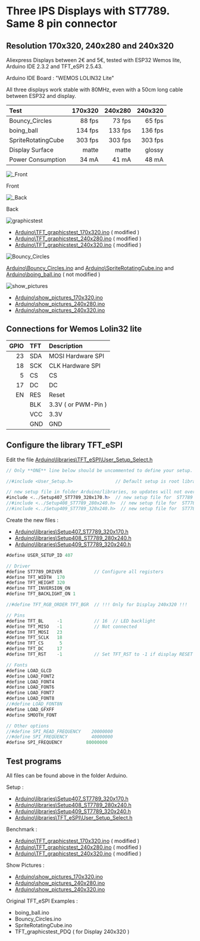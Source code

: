 # Three IPS Displays with ST7789. Same 8 pin connector
## Resolution 170x320, 240x280 and 240x320 

Aliexpress Displays between 2€ and 5€, tested with  ESP32 Wemos lite, Arduino IDE 2.3.2 and TFT_eSPI 2.5.43.

Arduino IDE Board : "WEMOS LOLIN32 Lite"

All three displays work stable with 80MHz, even with a 50cm long cable between ESP32 and display. 

| Test               | 170x320 | 240x280 | 240x320 |
| :----------------- | ------: | ------: | ------: |
| Bouncy_Circles     |  88 fps |  73 fps |  65 fps |
| boing_ball         | 134 fps | 133 fps | 136 fps |
| SpriteRotatingCube | 303 fps | 303 fps | 303 fps |
| Display Surface    |   matte |   matte |  glossy |
| Power Consumption  |  34 mA  |  41 mA  |  48 mA  |

![_Front](pictures/_Front.jpg)

Front

![_Back](pictures/_Back.jpg)

Back

![graphicstest](pictures/graphicstest.png)

- [Arduino\TFT_graphicstest_170x320.ino](Arduino/TFT_graphicstest_170x320/TFT_graphicstest_170x320.ino) ( modified )
- [Arduino\TFT_graphicstest_240x280.ino](Arduino/TFT_graphicstest_240x280/TFT_graphicstest_240x280.ino) ( modified )
- [Arduino\TFT_graphicstest_240x320.ino](Arduino/TFT_graphicstest_240x320/TFT_graphicstest_240x320.ino) ( modified )

![Bouncy_Circles](pictures/dma_tests.jpg)

[Arduino\Bouncy_Circles.ino](Arduino/Bouncy_Circles/Bouncy_Circles.ino) and [Arduino\SpriteRotatingCube.ino](Arduino/SpriteRotatingCube/SpriteRotatingCube.ino) and [Arduino\boing_ball.ino](Arduino/boing_ball/boing_ball.ino) ( not modified )

![show_pictures](pictures/show_pictures.jpg)

- [Arduino\show_pictures_170x320.ino](Arduino/show_pictures_170x320/show_pictures_170x320.ino)  
- [Arduino\show_pictures_240x280.ino](Arduino/show_pictures_240x280/show_pictures_240x280.ino)  
- [Arduino\show_pictures_240x320.ino](Arduino/show_pictures_240x320/show_pictures_240x320.ino)  


## Connections for Wemos Lolin32 lite 

| GPIO | TFT   | Description         |
| ---: | :---- | :------------------ |
| 23   | SDA   | MOSI Hardware SPI   |
| 18   | SCK   | CLK  Hardware SPI   |
|  5   | CS    | CS                  |
| 17   | DC    | DC                  |
| EN   | RES   | Reset               |
|      | BLK   | 3.3V ( or PWM-Pin ) |
|      | VCC   | 3.3V                |
|      | GND   | GND                 |

## Configure the library TFT_eSPI

Edit the file [Arduino\libraries\TFT_eSPI\User_Setup_Select.h](Arduino/libraries/TFT_eSPI/User_Setup_Select.h )

```java
// Only **ONE** line below should be uncommented to define your setup.

//#include <User_Setup.h>                // Default setup is root library folder

// new setup file in folder Arduino/libraries, so updates will not overwrite your setups.
#include <../Setup407_ST7789_320x170.h>  // new setup file for  ST7789 170x320 
//#include <../Setup408_ST7789_280x240.h>  // new setup file for  ST7789 240x280 
//#include <../Setup409_ST7789_320x240.h>  // new setup file for  ST7789 240x320 
```
Create the new files :
- [Arduino\libraries\Setup407_ST7789_320x170.h](Arduino/libraries/Setup407_ST7789_320x170.h)
- [Arduino\libraries\Setup408_ST7789_280x240.h](Arduino/libraries/Setup408_ST7789_280x240.h) 
- [Arduino\libraries\Setup409_ST7789_320x240.h](Arduino/libraries/Setup409_ST7789_320x240.h) 

```java
#define USER_SETUP_ID 407

// Driver
#define ST7789_DRIVER            // Configure all registers
#define TFT_WIDTH  170
#define TFT_HEIGHT 320
#define TFT_INVERSION_ON
#define TFT_BACKLIGHT_ON 1

//#define TFT_RGB_ORDER TFT_BGR  // !!! Only for Display 240x320 !!!

// Pins
#define TFT_BL     -1            // 16  // LED backlight
#define TFT_MISO   -1            // Not connected
#define TFT_MOSI   23
#define TFT_SCLK   18
#define TFT_CS      5 
#define TFT_DC     17
#define TFT_RST    -1            // Set TFT_RST to -1 if display RESET is connected to ESP32 board EN

// Fonts
#define LOAD_GLCD
#define LOAD_FONT2
#define LOAD_FONT4
#define LOAD_FONT6
#define LOAD_FONT7
#define LOAD_FONT8
//#define LOAD_FONT8N
#define LOAD_GFXFF
#define SMOOTH_FONT

// Other options
//#define SPI_READ_FREQUENCY    20000000
//#define SPI_FREQUENCY         40000000
#define SPI_FREQUENCY         80000000

```
## Test programs

All files can be found above in the folder Arduino.

Setup :
- [Arduino\libraries\Setup407_ST7789_320x170.h](Arduino/libraries/Setup407_ST7789_320x170.h)
- [Arduino\libraries\Setup408_ST7789_280x240.h](Arduino/libraries/Setup408_ST7789_280x240.h) 
- [Arduino\libraries\Setup409_ST7789_320x240.h](Arduino/libraries/Setup409_ST7789_320x240.h) 
- [Arduino\libraries\TFT_eSPI\User_Setup_Select.h](Arduino/libraries/TFT_eSPI/User_Setup_Select.h )

Benchmark :
- [Arduino\TFT_graphicstest_170x320.ino](Arduino/TFT_graphicstest_170x320/TFT_graphicstest_170x320.ino) ( modified )
- [Arduino\TFT_graphicstest_240x280.ino](Arduino/TFT_graphicstest_240x280/TFT_graphicstest_240x280.ino) ( modified )
- [Arduino\TFT_graphicstest_240x320.ino](Arduino/TFT_graphicstest_240x320/TFT_graphicstest_240x320.ino) ( modified )

Show Pictures :
- [Arduino\show_pictures_170x320.ino](Arduino/show_pictures_170x320/show_pictures_170x320.ino)  
- [Arduino\show_pictures_240x280.ino](Arduino/show_pictures_240x280/show_pictures_240x280.ino)  
- [Arduino\show_pictures_240x320.ino](Arduino/show_pictures_240x320/show_pictures_240x320.ino)  

Original TFT_eSPI Examples :
- boing_ball.ino
- Bouncy_Circles.ino
- SpriteRotatingCube.ino
- TFT_graphicstest_PDQ    ( for Display 240x320 )
 
